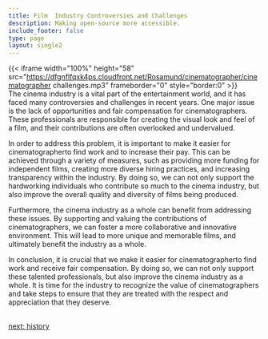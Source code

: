 ```yaml
---
title: Film  Industry Controversies and Challenges
description: Making open-source more accessible.
include_footer: false
type: page
layout: single2
---
```


{{< iframe width="100%" height="58" src="https://dfgnflfqxk4ps.cloudfront.net/Rosamund/cinematographer/cinematographer challenges.mp3" frameborder="0" style="border:0" >}}<br>
The cinema industry is a vital part of the entertainment world, and it has faced many controversies and challenges in recent years. One major issue is the lack of opportunities and fair compensation for cinematographers. These professionals are responsible for creating the visual look and feel of a film, and their contributions are often overlooked and undervalued.

In order to address this problem, it is important to make it easier for cinematographerto find work and to increase their pay. This can be achieved through a variety of measures, such as providing more funding for independent films, creating more diverse hiring practices, and increasing transparency within the industry. By doing so, we can not only support the hardworking individuals who contribute so much to the cinema industry, but also improve the overall quality and diversity of films being produced.

Furthermore, the cinema industry as a whole can benefit from addressing these issues. By supporting and valuing the contributions of cinematographers, we can foster a more collaborative and innovative environment. This will lead to more unique and memorable films, and ultimately benefit the industry as a whole.

In conclusion, it is crucial that we make it easier for cinematographerto find work and receive fair compensation. By doing so, we can not only support these talented professionals, but also improve the cinema industry as a whole. It is time for the industry to recognize the value of cinematographers and take steps to ensure that they are treated with the respect and appreciation that they deserve.

<br>
<a href="https://workdojos.com/cinematographer/history">next: history</a>
</p>